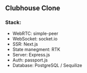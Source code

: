 ## Clubhouse Clone
### Stack: 
  * WebRTC: simple-peer
  * WebSocket: socket.io
  * SSR: Next.js
  * State manegment: RTK
  * Server: Express.js
  * Auth: passport.js
  * Database: PostgreSQL / Sequilize
